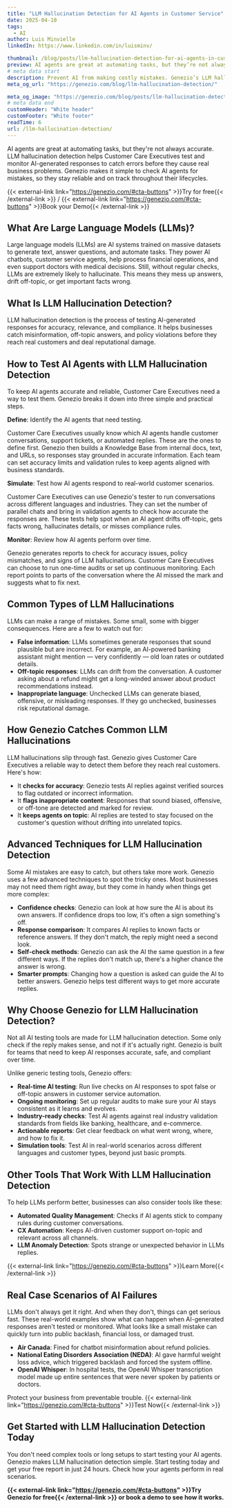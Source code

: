 ```yaml
---
title: "LLM Hallucination Detection for AI Agents in Customer Service"
date: 2025-04-10
tags:
  - AI
author: Luis Minvielle
linkedIn: https://www.linkedin.com/in/luisminv/

thumbnail: /blog/posts/llm-hallucination-detection-for-ai-agents-in-customer-service.webp
preview: AI agents are great at automating tasks, but they’re not always accurate. LLM hallucination detection helps Customer Care Executives test and monitor AI-generated responses to catch errors before they cause real problems.
# meta data start
description: Prevent AI from making costly mistakes. Genezio’s LLM hallucination detection helps businesses test AI agents to stay on track and compliant.
meta_og_url: "https://genezio.com/blog/llm-hallucination-detection/"

meta_og_image: "https://genezio.com/blog/posts/llm-hallucination-detection-for-ai-agents-in-customer-service.webp"
# meta data end
customHeader: "White header"
customFooter: "White footer"
readTime: 6
url: /llm-hallucination-detection/
---
```


AI agents are great at automating tasks, but they're not always accurate. LLM hallucination detection helps Customer Care Executives test and monitor AI-generated responses to catch errors before they cause real business problems. Genezio makes it simple to check AI agents for mistakes, so they stay reliable and on track throughout their lifecycles.

{{< external-link link="https://genezio.com/#cta-buttons" >}}Try for free{{< /external-link >}} / {{< external-link link="https://genezio.com/#cta-buttons" >}}Book your Demo{{< /external-link >}}

## What Are Large Language Models (LLMs)?

Large language models (LLMs) are AI systems trained on massive datasets to generate text, answer questions, and automate tasks. They power AI chatbots, customer service agents, help process financial operations, and even support doctors with medical decisions. Still, without regular checks, LLMs are extremely likely to hallucinate. This means they mess up answers, drift off-topic, or get important facts wrong.

## What Is LLM Hallucination Detection?

LLM hallucination detection is the process of testing AI-generated responses for accuracy, relevance, and compliance. It helps businesses catch misinformation, off-topic answers, and policy violations before they reach real customers and deal reputational damage.

## How to Test AI Agents with LLM Hallucination Detection

To keep AI agents accurate and reliable, Customer Care Executives need a way to test them. Genezio breaks it down into three simple and practical steps.

**Define**: Identify the AI agents that need testing.

Customer Care Executives usually know which AI agents handle customer conversations, support tickets, or automated replies. These are the ones to define first. Genezio then builds a Knowledge Base from internal docs, text, and URLs, so responses stay grounded in accurate information. Each team can set accuracy limits and validation rules to keep agents aligned with business standards.

**Simulate**: Test how AI agents respond to real-world customer scenarios.

Customer Care Executives can use Genezio's tester to run conversations across different languages and industries. They can set the number of parallel chats and bring in validation agents to check how accurate the responses are. These tests help spot when an AI agent drifts off-topic, gets facts wrong, hallucinates details, or misses compliance rules.

**Monitor**: Review how AI agents perform over time.

Genezio generates reports to check for accuracy issues, policy mismatches, and signs of LLM hallucinations. Customer Care Executives can choose to run one-time audits or set up continuous monitoring. Each report points to parts of the conversation where the AI missed the mark and suggests what to fix next.

## Common Types of LLM Hallucinations

LLMs can make a range of mistakes. Some small, some with bigger consequences. Here are a few to watch out for:

- **False information**: LLMs sometimes generate responses that sound plausible but are incorrect. For example, an AI-powered banking assistant might mention — very confidently — old loan rates or outdated details.
- **Off-topic responses**: LLMs can drift from the conversation. A customer asking about a refund might get a long-winded answer about product recommendations instead.
- **Inappropriate language**: Unchecked LLMs can generate biased, offensive, or misleading responses. If they go unchecked, businesses risk reputational damage.

## How Genezio Catches Common LLM Hallucinations

LLM hallucinations slip through fast. Genezio gives Customer Care Executives a reliable way to detect them before they reach real customers. Here's how:

- It **checks for accuracy**: Genezio tests AI replies against verified sources to flag outdated or incorrect information.
- It **flags inappropriate content**: Responses that sound biased, offensive, or off-tone are detected and marked for review.
- It **keeps agents on topic**: AI replies are tested to stay focused on the customer's question without drifting into unrelated topics.

## Advanced Techniques for LLM Hallucination Detection

Some AI mistakes are easy to catch, but others take more work. Genezio uses a few advanced techniques to spot the tricky ones. Most businesses may not need them right away, but they come in handy when things get more complex:

- **Confidence checks**: Genezio can look at how sure the AI is about its own answers. If confidence drops too low, it's often a sign something's off.
- **Response comparison**: It compares AI replies to known facts or reference answers. If they don't match, the reply might need a second look.
- **Self-check methods**: Genezio can ask the AI the same question in a few different ways. If the replies don't match up, there's a higher chance the answer is wrong.
- **Smarter prompts**: Changing how a question is asked can guide the AI to better answers. Genezio helps test different ways to get more accurate replies.

## Why Choose Genezio for LLM Hallucination Detection?

Not all AI testing tools are made for LLM hallucination detection. Some only check if the reply makes sense, and not if it's actually right. Genezio is built for teams that need to keep AI responses accurate, safe, and compliant over time.

Unlike generic testing tools, Genezio offers:

- **Real-time AI testing**: Run live checks on AI responses to spot false or off-topic answers in customer service automation.
- **Ongoing monitoring**: Set up regular audits to make sure your AI stays consistent as it learns and evolves.
- **Industry-ready checks**: Test AI agents against real industry validation standards from fields like banking, healthcare, and e-commerce.
- **Actionable reports**: Get clear feedback on what went wrong, where, and how to fix it.
- **Simulation tools**: Test AI in real-world scenarios across different languages and customer types, beyond just basic prompts.

## Other Tools That Work With LLM Hallucination Detection

To help LLMs perform better, businesses can also consider tools like these:

- **Automated Quality Management**: Checks if AI agents stick to company rules during customer conversations.
- **CX Automation**: Keeps AI-driven customer support on-topic and relevant across all channels.
- **LLM Anomaly Detection**: Spots strange or unexpected behavior in LLMs replies.

{{< external-link link="https://genezio.com/#cta-buttons" >}}Learn More{{< /external-link >}}

## Real Case Scenarios of AI Failures

LLMs don't always get it right. And when they don't, things can get serious fast. These real-world examples show what can happen when AI-generated responses aren't tested or monitored. What looks like a small mistake can quickly turn into public backlash, financial loss, or damaged trust.

- **Air Canada**: Fined for chatbot misinformation about refund policies.
- **National Eating Disorders Association (NEDA)**: AI gave harmful weight loss advice, which triggered backlash and forced the system offline.
- **OpenAI Whisper**: In hospital tests, the OpenAI Whisper transcription model made up entire sentences that were never spoken by patients or doctors.

Protect your business from preventable trouble. {{< external-link link="https://genezio.com/#cta-buttons" >}}Test Now{{< /external-link >}}

## Get Started with LLM Hallucination Detection Today

You don't need complex tools or long setups to start testing your AI agents. Genezio makes LLM hallucination detection simple. Start testing today and get your free report in just 24 hours. Check how your agents perform in real scenarios.

**{{< external-link link="https://genezio.com/#cta-buttons" >}}Try Genezio for free{{< /external-link >}} or book a demo to see how it works.**
